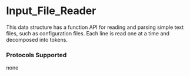 # Input_File_Reader

This data structure has a function API for reading and parsing simple text files, such as configuration files. Each line is read one at a time and decomposed into tokens.

### Protocols Supported

none